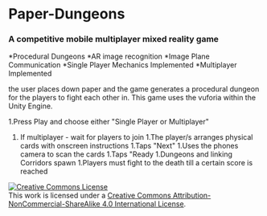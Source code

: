 # Paper-Dungeons
### A competitive mobile multiplayer mixed reality game

*Procedural Dungeons
*AR image recognition
*Image Plane Communication
*Single Player Mechanics Implemented
*Multiplayer Implemented

the user places down paper and the game generates a procedural dungeon for the players to fight each other in. This game uses the vuforia within the Unity Engine. 

1.Press Play and choose either "Single Player or Multiplayer"
  1. If multiplayer - wait for players to join
1.The player/s arranges physical cards with onscreen instructions 
1.Taps "Next"
1.Uses the phones camera to scan the cards
1.Taps "Ready
1.Dungeons and linking Corridors spawn
1.Players must fight to the death till a certain score  is reached




<a rel="license" href="http://creativecommons.org/licenses/by-nc-sa/4.0/"><img alt="Creative Commons License" style="border-width:0" src="https://i.creativecommons.org/l/by-nc-sa/4.0/88x31.png" /></a><br />This work is licensed under a <a rel="license" href="http://creativecommons.org/licenses/by-nc-sa/4.0/">Creative Commons Attribution-NonCommercial-ShareAlike 4.0 International License</a>.

